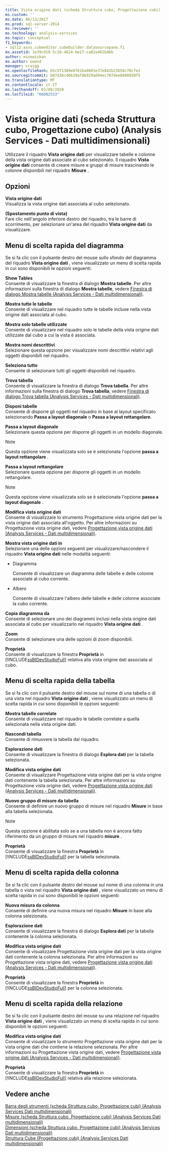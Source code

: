 ```yaml
---
title: Vista origine dati (scheda Struttura cubo, Progettazione cubi) (Analysis Services-Dati multidimensionali) | Microsoft Docs
ms.custom: ''
ms.date: 06/13/2017
ms.prod: sql-server-2014
ms.reviewer: ''
ms.technology: analysis-services
ms.topic: conceptual
f1_keywords:
- sql12.asvs.cubeeditor.cubebuilder.datasourcepane.f1
ms.assetid: 1e39c910-5c10-4624-be27-ca02a461b46b
author: minewiskan
ms.author: owend
manager: craigg
ms.openlocfilehash: b5c5f1389e0761ba0665e37e842b23b58c70cfe2
ms.sourcegitcommit: b87d36c46b39af8b929ad94ec707dee8800950f5
ms.translationtype: MT
ms.contentlocale: it-IT
ms.lasthandoff: 02/08/2020
ms.locfileid: "66082533"
---
```

# <a name="data-source-view-cube-structure-tab-cube-designer-analysis-services---multidimensional-data"></a>Vista origine dati (scheda Struttura cubo, Progettazione cubo) (Analysis Services - Dati multidimensionali)
  Utilizzare il riquadro **Vista origine dati** per visualizzare tabelle e colonne della vista origine dati associate al cubo selezionato. Il riquadro **Vista origine dati** consente di creare misure e gruppi di misure trascinando le colonne disponibili nel riquadro **Misure** .  
  
## <a name="options"></a>Opzioni  
 **Vista origine dati**  
 Visualizza la vista origine dati associata al cubo selezionato.  
  
 **(Spostamento punto di vista)**  
 Fare clic nell'angolo inferiore destro del riquadro, tra le barre di scorrimento, per selezionare un'area del riquadro **Vista origine dati** da visualizzare.  
  
## <a name="diagram-context-menu"></a>Menu di scelta rapida del diagramma  
 Se si fa clic con il pulsante destro del mouse sullo sfondo del diagramma del riquadro **Vista origine dati** , viene visualizzato un menu di scelta rapida in cui sono disponibili le opzioni seguenti:  
  
 **Show Tables**  
 Consente di visualizzare la finestra di dialogo **Mostra tabelle**. Per altre informazioni sulla finestra di dialogo **Mostra tabelle**, vedere [Finestra di dialogo Mostra tabelle &#40;Analysis Services - Dati multidimensionali&#41;](show-table-dialog-box-analysis-services-multidimensional-data.md).  
  
 **Mostra tutte le tabelle**  
 Consente di visualizzare nel riquadro tutte le tabelle incluse nella vista origine dati associata al cubo.  
  
 **Mostra solo tabelle utilizzate**  
 Consente di visualizzare nel riquadro solo le tabelle della vista origine dati utilizzate dal cubo a cui la vista è associata.  
  
 **Mostra nomi descrittivi**  
 Selezionare questa opzione per visualizzare nomi descrittivi relativi agli oggetti disponibili nel riquadro.  
  
 **Seleziona tutto**  
 Consente di selezionare tutti gli oggetti disponibili nel riquadro.  
  
 **Trova tabella**  
 Consente di visualizzare la finestra di dialogo **Trova tabella**. Per altre informazioni sulla finestra di dialogo **Trova tabella**, vedere [Finestra di dialogo Trova tabella &#40;Analysis Services - Dati multidimensionali&#41;](find-table-dialog-box-analysis-services-multidimensional-data.md).  
  
 **Disponi tabelle**  
 Consente di disporre gli oggetti nel riquadro in base al layout specificato selezionando **Passa a layout diagonale** o **Passa a layout rettangolare**.  
  
 **Passa a layout diagonale**  
 Selezionare questa opzione per disporre gli oggetti in un modello diagonale.  
  
> [!NOTE]  
>  Questa opzione viene visualizzata solo se è selezionata l'opzione **passa a layout rettangolare** .  
  
 **Passa a layout rettangolare**  
 Selezionare questa opzione per disporre gli oggetti in un modello rettangolare.  
  
> [!NOTE]  
>  Questa opzione viene visualizzata solo se è selezionata l'opzione **passa a layout diagonale** .  
  
 **Modifica vista origine dati**  
 Consente di visualizzare lo strumento Progettazione vista origine dati per la vista origine dati associata all'oggetto. Per altre informazioni su Progettazione vista origine dati, vedere [Progettazione vista origine dati &#40;Analysis Services - Dati multidimensionali&#41;](data-source-view-designer-analysis-services-multidimensional-data.md).  
  
 **Mostra vista origine dati in**  
 Selezionare una delle opzioni seguenti per visualizzare/nascondere il riquadro **Vista origine dati** nelle modalità seguenti:  
  
-   Diagramma  
  
     Consente di visualizzare un diagramma delle tabelle e delle colonne associate al cubo corrente.  
  
-   Albero  
  
     Consente di visualizzare l'albero delle tabelle e delle colonne associate la cubo corrente.  
  
 **Copia diagramma da**  
 Consente di selezionare uno dei diagrammi inclusi nella vista origine dati associata al cubo per visualizzarlo nel riquadro **Vista origine dati** .  
  
 **Zoom**  
 Consente di selezionare una delle opzioni di zoom disponibili.  
  
 **Proprietà**  
 Consente di visualizzare la finestra **Proprietà** in [!INCLUDE[ssBIDevStudioFull](../includes/ssbidevstudiofull-md.md)] relativa alla vista origine dati associata al cubo.  
  
## <a name="table-context-menu"></a>Menu di scelta rapida della tabella  
 Se si fa clic con il pulsante destro del mouse sul nome di una tabella o di una vista nel riquadro **Vista origine dati** , viene visualizzato un menu di scelta rapida in cui sono disponibili le opzioni seguenti:  
  
 **Mostra tabelle correlate**  
 Consente di visualizzare nel riquadro le tabelle correlate a quella selezionata nella vista origine dati.  
  
 **Nascondi tabella**  
 Consente di rimuovere la tabella dal riquadro.  
  
 **Esplorazione dati**  
 Consente di visualizzare la finestra di dialogo **Esplora dati** per la tabella selezionata.  
  
 **Modifica vista origine dati**  
 Consente di visualizzare Progettazione vista origine dati per la vista origine dati contenente la tabella selezionata. Per altre informazioni su Progettazione vista origine dati, vedere [Progettazione vista origine dati &#40;Analysis Services - Dati multidimensionali&#41;](data-source-view-designer-analysis-services-multidimensional-data.md).  
  
 **Nuovo gruppo di misure da tabella**  
 Consente di definire un nuovo gruppo di misure nel riquadro **Misure** in base alla tabella selezionata.  
  
> [!NOTE]  
>  Questa opzione è abilitata solo se a una tabella non è ancora fatto riferimento da un gruppo di misure nel riquadro **misure** .  
  
 **Proprietà**  
 Consente di visualizzare la finestra **Proprietà** in [!INCLUDE[ssBIDevStudioFull](../includes/ssbidevstudiofull-md.md)] per la tabella selezionata.  
  
## <a name="column-context-menu"></a>Menu di scelta rapida della colonna  
 Se si fa clic con il pulsante destro del mouse sul nome di una colonna in una tabella o vista nel riquadro **Vista origine dati** , viene visualizzato un menu di scelta rapida in cui sono disponibili le opzioni seguenti:  
  
 **Nuova misura da colonna**  
 Consente di definire una nuova misura nel riquadro **Misure** in base alla colonna selezionata.  
  
 **Esplorazione dati**  
 Consente di visualizzare la finestra di dialogo **Esplora dati** per la tabella contenente la colonna selezionata.  
  
 **Modifica vista origine dati**  
 Consente di visualizzare Progettazione vista origine dati per la vista origine dati contenente la colonna selezionata. Per altre informazioni su Progettazione vista origine dati, vedere [Progettazione vista origine dati &#40;Analysis Services - Dati multidimensionali&#41;](data-source-view-designer-analysis-services-multidimensional-data.md).  
  
 **Proprietà**  
 Consente di visualizzare la finestra **Proprietà** in [!INCLUDE[ssBIDevStudioFull](../includes/ssbidevstudiofull-md.md)] per la colonna selezionata.  
  
## <a name="relationship-context-menu"></a>Menu di scelta rapida della relazione  
 Se si fa clic con il pulsante destro del mouse su una relazione nel riquadro **Vista origine dati** , viene visualizzato un menu di scelta rapida in cui sono disponibili le opzioni seguenti:  
  
 **Modifica vista origine dati**  
 Consente di visualizzare lo strumento Progettazione vista origine dati per la vista origine dati che contiene la relazione selezionata. Per altre informazioni su Progettazione vista origine dati, vedere [Progettazione vista origine dati &#40;Analysis Services - Dati multidimensionali&#41;](data-source-view-designer-analysis-services-multidimensional-data.md).  
  
 **Proprietà**  
 Consente di visualizzare la finestra **Proprietà** in [!INCLUDE[ssBIDevStudioFull](../includes/ssbidevstudiofull-md.md)] relativa alla relazione selezionata.  
  
## <a name="see-also"></a>Vedere anche  
 [Barra degli strumenti &#40;scheda Struttura cubo, Progettazione cubi&#41; &#40;Analysis Services Dati multidimensionali&#41;](toolbar-cube-structure-cube-designer-analysis-services-multidimensional-data.md)   
 [Misure &#40;scheda Struttura cubo, Progettazione cubi&#41; &#40;Analysis Services Dati multidimensionali&#41;](measures-cube-structure-cube-designer-analysis-services-multidimensional-data.md)   
 [Dimensioni &#40;scheda Struttura cubo, Progettazione cubi&#41; &#40;Analysis Services Dati multidimensionali&#41;](dimensions-cube-structure-cube-designer-analysis-services-multidimensional-data.md)   
 [Struttura Cube &#40;Progettazione cubi&#41; &#40;Analysis Services Dati multidimensionali&#41;](cube-structure-cube-designer-analysis-services-multidimensional-data.md)  
  
  
